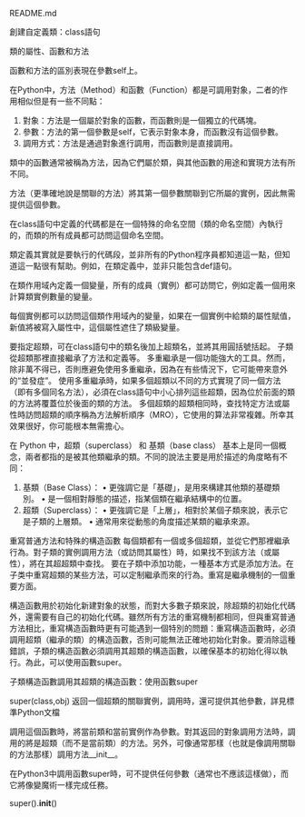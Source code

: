 README.md

創建自定義類：class語句

類的屬性、函數和方法

函數和方法的區別表現在參數self上。

在Python中，方法（Method）和函數（Function）都是可調用對象，二者的作用相似但是有一些不同點：

1. 對象：方法是一個屬於對象的函數，而函數則是一個獨立的代碼塊。
2. 參數：方法的第一個參數是self，它表示對象本身，而函數沒有這個參數。
3. 調用方式：方法是通過對象進行調用，而函數則是直接調用。

類中的函數通常被稱為方法，因為它們屬於類，與其他函數的用途和實現方法有所不同。

方法（更準確地說是關聯的方法）將其第一個參數關聯到它所屬的實例，因此無需提供這個參數。

在class語句中定義的代碼都是在一個特殊的命名空間（類的命名空間）內執行的，而類的所有成員都可訪問這個命名空間。

類定義其實就是要執行的代碼段，並非所有的Python程序員都知道這一點，但知道這一點很有幫助。例如，在類定義中，並非只能包含def語句。

在類作用域內定義一個變量，所有的成員（實例）都可訪問它，例如定義一個用來計算類實例數量的變量。

每個實例都可以訪問這個類作用域內的變量，如果在一個實例中給類的屬性賦值，新值將被寫入屬性中，這個屬性遮住了類級變量。

要指定超類，可在class語句中的類名後加上超類名，並將其用圓括號括起。
子類從超類那裡直接繼承了方法和定義等。
多重繼承是一個功能強大的工具。然而，除非萬不得已，否則應避免使用多重繼承，因為在有些情況下，它可能帶來意外的“並發症”。
使用多重繼承時，如果多個超類以不同的方式實現了同一個方法（即有多個同名方法），必須在class語句中小心排列這些超類，因為位於前面的類的方法將覆蓋位於後面的類的方法。
多個超類的超類相同時，查找特定方法或屬性時訪問超類的順序稱為方法解析順序（MRO），它使用的算法非常複雜。所幸其效果很好，你可能根本無需擔心。

在 Python 中，超類（superclass） 和 基類（base class） 基本上是同一個概念，兩者都指的是被其他類繼承的類。不同的說法主要是用於描述的角度略有不同：
 1. 基類（Base Class）：
 • 更強調它是「基礎」，是用來構建其他類的基礎類別。
 • 是一個相對靜態的描述，指某個類在繼承結構中的位置。
 2. 超類（Superclass）：
 • 更強調它是「上層」，相對於某個子類來說，表示它是子類的上層類。
 • 通常用來從動態的角度描述某類的繼承來源。

重寫普通方法和特殊的構造函數
每個類都有一個或多個超類，並從它們那裡繼承行為。對子類的實例調用方法（或訪問其屬性）時，如果找不到該方法（或屬性），將在其超超類中查找。
要在子類中添加功能，一種基本方式是添加方法。在子类中重寫超類的某些方法，可以定制繼承而來的行為。重寫是繼承機制的一個重要方面。

構造函數用於初始化新建對象的狀態，而對大多數子類來說，除超類的初始化代碼外，還需要有自己的初始化代碼。雖然所有方法的重寫機制都相同，但與重寫普通方法相比，重寫構造函數時更有可能遇到一個特別的問題：重寫構造函數時，必須調用超類（繼承的類）的構造函數，否則可能無法正確地初始化對象。要消除這種錯誤，子類的構造函數必須調用其超類的構造函數，以確保基本的初始化得以執行。為此，可以使用函數super。

子類構造函數調用其超類的構造函數：使用函數super

super(class,obj)        返回一個超類的關聯實例，調用時，還可提供其他參數，詳見標準Python文檔

調用這個函數時，將當前類和當前實例作為參數。對其返回的對象調用方法時，調用的將是超類（而不是當前類）的方法。另外，可像通常那樣（也就是像調用關聯的方法那樣）調用方法__init__。

在Python3中調用函數super時，可不提供任何參數（通常也不應該這樣做），而它將像變魔術一樣完成任務。

super().__init__()